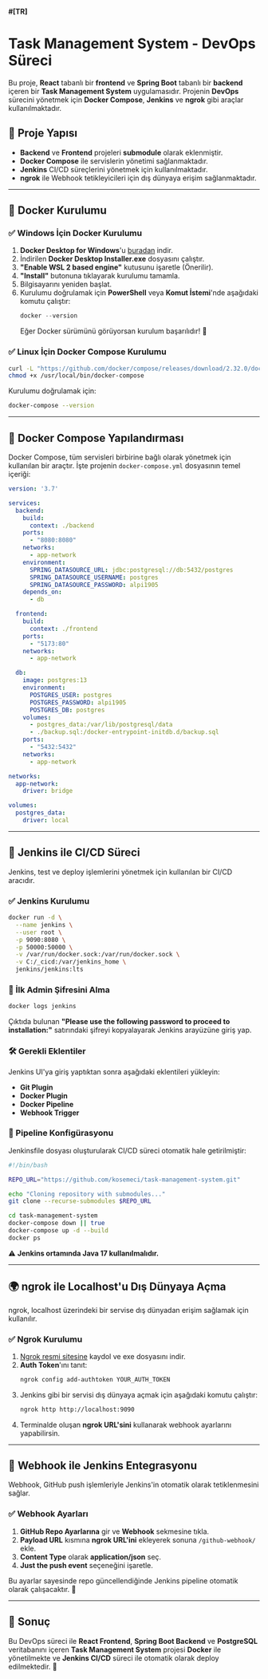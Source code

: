 
**#[TR]**

# Task Management System - DevOps Süreci

Bu proje, **React** tabanlı bir **frontend** ve **Spring Boot** tabanlı bir **backend** içeren bir **Task Management System** uygulamasıdır. Projenin **DevOps** sürecini yönetmek için **Docker Compose**, **Jenkins** ve **ngrok** gibi araçlar kullanılmaktadır.

## 📌 Proje Yapısı
- **Backend** ve **Frontend** projeleri **submodule** olarak eklenmiştir.
- **Docker Compose** ile servislerin yönetimi sağlanmaktadır.
- **Jenkins** CI/CD süreçlerini yönetmek için kullanılmaktadır.
- **ngrok** ile Webhook tetikleyicileri için dış dünyaya erişim sağlanmaktadır.

---

## 🐳 Docker Kurulumu

### ✅ Windows İçin Docker Kurulumu
1. **Docker Desktop for Windows**'u [buradan](https://www.docker.com/products/docker-desktop/) indir.
2. İndirilen **Docker Desktop Installer.exe** dosyasını çalıştır.
3. **"Enable WSL 2 based engine"** kutusunu işaretle (Önerilir).
4. **"Install"** butonuna tıklayarak kurulumu tamamla.
5. Bilgisayarını yeniden başlat.
6. Kurulumu doğrulamak için **PowerShell** veya **Komut İstemi**'nde aşağıdaki komutu çalıştır:
   ```powershell
   docker --version
   ```
   Eğer Docker sürümünü görüyorsan kurulum başarılıdır! 🎉

### ✅ Linux İçin Docker Compose Kurulumu

```bash
curl -L "https://github.com/docker/compose/releases/download/2.32.0/docker-compose-Linux-x86_64" -o /usr/local/bin/docker-compose
chmod +x /usr/local/bin/docker-compose
```

Kurulumu doğrulamak için:
```bash
docker-compose --version
```

---

## 📄 Docker Compose Yapılandırması
Docker Compose, tüm servisleri birbirine bağlı olarak yönetmek için kullanılan bir araçtır. İşte projenin `docker-compose.yml` dosyasının temel içeriği:

```yaml
version: '3.7'

services:
  backend:
    build:
      context: ./backend
    ports:
      - "8080:8080"
    networks:
      - app-network
    environment:
      SPRING_DATASOURCE_URL: jdbc:postgresql://db:5432/postgres
      SPRING_DATASOURCE_USERNAME: postgres
      SPRING_DATASOURCE_PASSWORD: alpi1905
    depends_on:
      - db

  frontend:
    build:
      context: ./frontend
    ports:
      - "5173:80"
    networks:
      - app-network

  db:
    image: postgres:13
    environment:
      POSTGRES_USER: postgres
      POSTGRES_PASSWORD: alpi1905
      POSTGRES_DB: postgres
    volumes:
      - postgres_data:/var/lib/postgresql/data
      - ./backup.sql:/docker-entrypoint-initdb.d/backup.sql
    ports:
      - "5432:5432"
    networks:
      - app-network

networks:
  app-network:
    driver: bridge

volumes:
  postgres_data:
    driver: local
```
---

## 🚀 Jenkins ile CI/CD Süreci
Jenkins, test ve deploy işlemlerini yönetmek için kullanılan bir CI/CD aracıdır.

### ✅ Jenkins Kurulumu
```bash
docker run -d \
  --name jenkins \
  --user root \
  -p 9090:8080 \
  -p 50000:50000 \
  -v /var/run/docker.sock:/var/run/docker.sock \
  -v C:/_cicd:/var/jenkins_home \
  jenkins/jenkins:lts
```

### 🔑 İlk Admin Şifresini Alma
```bash
docker logs jenkins
```
Çıktıda bulunan **"Please use the following password to proceed to installation:"** satırındaki şifreyi kopyalayarak Jenkins arayüzüne giriş yap.

### 🛠️ Gerekli Eklentiler
Jenkins UI'ya giriş yaptıktan sonra aşağıdaki eklentileri yükleyin:
- **Git Plugin**
- **Docker Plugin**
- **Docker Pipeline**
- **Webhook Trigger**

### 📌 Pipeline Konfigürasyonu
Jenkinsfile dosyası oluşturularak CI/CD süreci otomatik hale getirilmiştir:

```bash
#!/bin/bash

REPO_URL="https://github.com/kosemeci/task-management-system.git"

echo "Cloning repository with submodules..."
git clone --recurse-submodules $REPO_URL

cd task-management-system
docker-compose down || true
docker-compose up -d --build
docker ps
```

⚠️ **Jenkins ortamında Java 17 kullanılmalıdır.**

---

## 🌍 ngrok ile Localhost'u Dış Dünyaya Açma
ngrok, localhost üzerindeki bir servise dış dünyadan erişim sağlamak için kullanılır.

### ✅ Ngrok Kurulumu
1. [Ngrok resmi sitesine](https://ngrok.com/) kaydol ve exe dosyasını indir.
2. **Auth Token**'ını tanıt:
   ```bash
   ngrok config add-authtoken YOUR_AUTH_TOKEN
   ```
3. Jenkins gibi bir servisi dış dünyaya açmak için aşağıdaki komutu çalıştır:
   ```bash
   ngrok http http://localhost:9090
   ```
4. Terminalde oluşan **ngrok URL'sini** kullanarak webhook ayarlarını yapabilirsin.

---

## 🔗 Webhook ile Jenkins Entegrasyonu
Webhook, GitHub push işlemleriyle Jenkins'in otomatik olarak tetiklenmesini sağlar.

### ✅ Webhook Ayarları
1. **GitHub Repo Ayarlarına** gir ve **Webhook** sekmesine tıkla.
2. **Payload URL** kısmına **ngrok URL'ini** ekleyerek sonuna `/github-webhook/` ekle.
3. **Content Type** olarak **application/json** seç.
4. **Just the push event** seçeneğini işaretle.

Bu ayarlar sayesinde repo güncellendiğinde Jenkins pipeline otomatik olarak çalışacaktır. 🎉

---

## 🎯 Sonuç
Bu DevOps süreci ile **React Frontend**, **Spring Boot Backend** ve **PostgreSQL** veritabanını içeren **Task Management System** projesi **Docker** ile yönetilmekte ve **Jenkins CI/CD** süreci ile otomatik olarak deploy edilmektedir. 🚀

